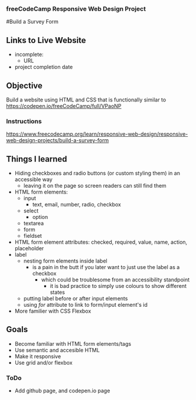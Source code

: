 ### freeCodeCamp Responsive Web Design Project
#Build a Survey Form

## Links to Live Website
 - incomplete:
   - URL
 - project completion date
 
## Objective
Build a website using HTML and CSS that is functionally similar to https://codepen.io/freeCodeCamp/full/VPaoNP

### Instructions
https://www.freecodecamp.org/learn/responsive-web-design/responsive-web-design-projects/build-a-survey-form

## Things I learned
 - Hiding checkboxes and radio buttons (or custom styling them) in an accessible way
   - leaving it on the page so screen readers can still find them
 - HTML form elements:
   - input
     - text, email, number, radio, checkbox
   - select
     - option
   - textarea
   - form
   - fieldset
 - HTML form element attributes: checked, required, value, name, action, placeholder
 - label
   - nesting form elements inside label
     - is a pain in the butt if you later want to just use the label as a checkbox
       - which could be troublesome from an accessibility standpoint
         - it is bad practice to simply use colours to show different states
   - putting label before or after input elements
   - using *for* attribute to link to form/input element's id
 - More familier with CSS Flexbox

## Goals
 - Become familiar with HTML form elements/tags
 - Use semantic and accesible HTML
 - Make it responsive
 - Use grid and/or flexbox

### ToDo
 - Add github page, and codepen.io page
